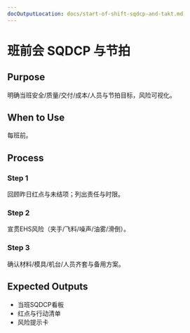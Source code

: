 ```yaml
---
docOutputLocation: docs/start-of-shift-sqdcp-and-takt.md
---
```


# 班前会 SQDCP 与节拍

## Purpose

明确当班安全/质量/交付/成本/人员与节拍目标，风险可视化。

## When to Use

每班前。

## Process

### Step 1

回顾昨日红点与未结项；列出责任与时限。

### Step 2

宣贯EHS风险（夹手/飞料/噪声/油雾/滑倒）。

### Step 3

确认材料/模具/机台/人员齐套与备用方案。

## Expected Outputs

- 当班SQDCP看板
- 红点与行动清单
- 风险提示卡
